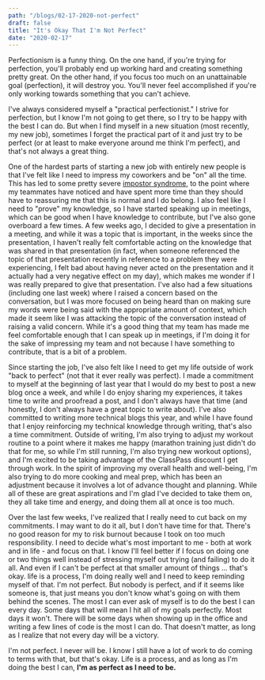 ```yaml
---
path: "/blogs/02-17-2020-not-perfect"
draft: false 
title: "It's Okay That I'm Not Perfect"
date: "2020-02-17"
---
```


Perfectionism is a funny thing. On the one hand, if you're trying for perfection, you'll probably end up working hard and creating something pretty great. On the other hand, if you focus too much on an unattainable goal (perfection), it will destroy you. You'll never feel accomplished if you're only working towards something that you can't achieve.

I've always considered myself a "practical perfectionist." I strive for perfection, but I know I'm not going to get there, so I try to be happy with the best I can do. But when I find myself in a new situation (most recently, my new job), sometimes I forget the practical part of it and just try to be perfect (or at least to make everyone around me think I'm perfect), and that's not always a great thing.

One of the hardest parts of starting a new job with entirely new people is that I've felt like I need to impress my coworkers and be "on" all the time. This has led to some pretty severe [impostor syndrome](12-16-2019-impostor-syndrome), to the point where my teammates have noticed and have spent more time than they should have to reassuring me that this is normal and I do belong. I also feel like I need to "prove" my knowledge, so I have started speaking up in meetings, which can be good when I have knowledge to contribute, but I've also gone overboard a few times. A few weeks ago, I decided to give a presentation in a meeting, and while it was a topic that is important, in the weeks since the presentation, I haven't really felt comfortable acting on the knowledge that was shared in that presentation (in fact, when someone referenced the topic of that presentation recently in reference to a problem they were experiencing, I felt bad about having never acted on the presentation and it actually had a very negative effect on my day), which makes me wonder if I was really prepared to give that presentation. I've also had a few situations (including one last week) where I raised a concern based on the conversation, but I was more focused on being heard than on making sure my words were being said with the appropriate amount of context, which made it seem like I was attacking the topic of the conversation instead of raising a valid concern. While it's a good thing that my team has made me feel comfortable enough that I can speak up in meetings, if I'm doing it for the sake of impressing my team and not because I have something to contribute, that is a bit of a problem.

Since starting the job, I've also felt like I need to get my life outside of work "back to perfect" (not that it ever really was perfect). I made a commitment to myself at the beginning of last year that I would do my best to post a new blog once a week, and while I do enjoy sharing my experiences, it takes time to write and proofread a post, and I don't always have that time (and honestly, I don't always have a great topic to write about). I've also committed to writing more technical blogs this year, and while I have found that I enjoy reinforcing my technical knowledge through writing, that's also a time commitment. Outside of writing, I'm also trying to adjust my workout routine to a point where it makes me happy (marathon training just didn't do that for me, so while I'm still running, I'm also trying new workout options), and I'm excited to be taking advantage of the ClassPass discount I get through work. In the spirit of improving my overall health and well-being, I'm also trying to do more cooking and meal prep, which has been an adjustment because it involves a lot of advance thought and planning. While all of these are great aspirations and I'm glad I've decided to take them on, they all take time and energy, and doing them all at once is too much.

Over the last few weeks, I've realized that I really need to cut back on my commitments. I may want to do it all, but I don't have time for that. There's no good reason for my to risk burnout because I took on too much responsibility. I need to decide what's most important to me - both at work and in life - and focus on that. I know I'll feel better if I focus on doing one or two things well instead of stressing myself out trying (and failing) to do it all. And even if I can't be perfect at that smaller amount of things ... that's okay. life is a process, I'm doing really well and I need to keep reminding myself of that. I'm not perfect. But nobody is perfect, and if it seems like someone is, that just means you don't know what's going on with them behind the scenes. The most I can ever ask of myself is to do the best I can every day. Some days that will mean I hit all of my goals perfectly. Most days it won't. There will be some days when showing up in the office and writing a few lines of code is the most I can do. That doesn't matter, as long as I realize that not every day will be a victory.

I'm not perfect. I never will be. I know I still have a lot of work to do coming to terms with that, but that's okay. Life is a process, and as long as I'm doing the best I can, **I'm as perfect as I need to be.**